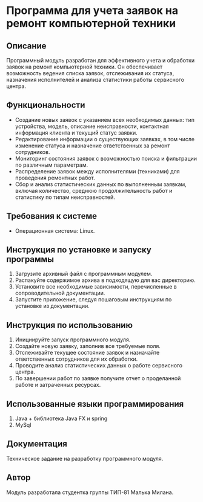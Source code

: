 # Программа для учета заявок на ремонт компьютерной техники

## Описание

 Программный модуль разработан для эффективного учета и обработки заявок на ремонт компьютерной техники. Он обеспечивает возможность ведения списка заявок, отслеживания их статуса, назначения исполнителей и анализа статистики работы сервисного центра.

## Функциональности

- Создание новых заявок с указанием всех необходимых данных: тип устройства, модель, описание неисправности, контактная информация клиента и текущий статус заявки.
- Редактирование информации о существующих заявках, в том числе изменение статуса и назначение ответственных за ремонт сотрудников.
- Мониторинг состояния заявок с возможностью поиска и фильтрации по различным параметрам.
- Распределение заявок между исполнителями (техниками) для проведения ремонтных работ.
- Сбор и анализ статистических данных по выполненным заявкам, включая количество, среднюю продолжительность работ и статистику по типам неисправностей.

## Требования к системе

- Операционная система: Linux.

## Инструкция по установке и запуску программы

1. Загрузите архивный файл с программным модулем.
2. Распакуйте содержимое архива в подходящую для вас директорию.
3. Установите все необходимые зависимости, перечисленные в сопроводительной документации.
4. Запустите приложение, следуя пошаговым инструкциям по установке из документации.

## Инструкция по использованию 

1. Инициируйте запуск программного модуля.
2. Создайте новую заявку, заполнив все требуемые поля.
3. Отслеживайте текущее состояние заявок и назначайте ответственных сотрудников для их обработки.
4. Проводите анализ статистических данных о работе сервисного центра.
5. По завершении работ по заявке получите отчет о проделанной работе и затраченных ресурсах.

## Использованные языки программирования

1. Java + библиотека Java FX и spring
2. MySql

## Документация

Техническое задание на разработку программного модуля.

## Автор

Модуль разработала студентка группы ТИП-81 Малька Милана.


